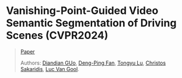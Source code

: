 # Vanishing-Point-Guided Video Semantic Segmentation of Driving Scenes (CVPR2024)
> [Paper](https://arxiv.org/abs/2304.11677)
> 
> Authors:
> [Diandian GUo](), 
> [Deng-Ping Fan](https://dengpingfan.github.io/),
> [Tongyu Lu](),
> [Christos Sakaridis](https://people.ee.ethz.ch/~csakarid/), 
> [Luc Van Gool](https://ee.ethz.ch/the-department/faculty/professors/person-detail.OTAyMzM=.TGlzdC80MTEsMTA1ODA0MjU5.html).
